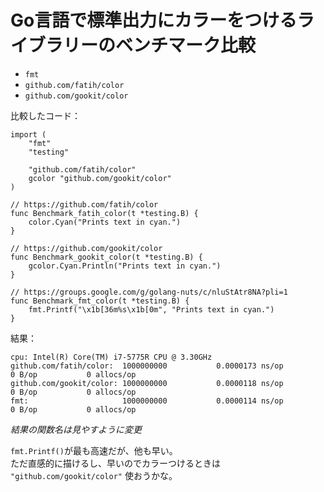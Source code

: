 # Go言語で標準出力にカラーをつけるライブラリーのベンチマーク比較

- `fmt`
- `github.com/fatih/color`
- `github.com/gookit/color`

比較したコード：

```
import (
	"fmt"
	"testing"

	"github.com/fatih/color"
	gcolor "github.com/gookit/color"
)

// https://github.com/fatih/color
func Benchmark_fatih_color(t *testing.B) {
	color.Cyan("Prints text in cyan.")
}

// https://github.com/gookit/color
func Benchmark_gookit_color(t *testing.B) {
	gcolor.Cyan.Println("Prints text in cyan.")
}

// https://groups.google.com/g/golang-nuts/c/nluStAtr8NA?pli=1
func Benchmark_fmt_color(t *testing.B) {
	fmt.Printf("\x1b[36m%s\x1b[0m", "Prints text in cyan.")
}
```

結果：
```
cpu: Intel(R) Core(TM) i7-5775R CPU @ 3.30GHz
github.com/fatih/color:  1000000000           0.0000173 ns/op           0 B/op           0 allocs/op
github.com/gookit/color: 1000000000           0.0000118 ns/op           0 B/op           0 allocs/op
fmt:                     1000000000           0.0000114 ns/op           0 B/op           0 allocs/op
```
*結果の関数名は見やすように変更*

`fmt.Printf()`が最も高速だが、他も早い。  
ただ直感的に描けるし、早いのでカラーつけるときは `"github.com/gookit/color"` 使おうかな。